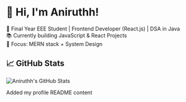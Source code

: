 # 👋 Hi, I'm Aniruthh!

🚀 Final Year EEE Student | Frontend Developer (React.js) | DSA in Java  
📚 Currently building JavaScript & React Projects  
🌱 Focus: MERN stack + System Design  

## 📈 GitHub Stats

![Aniruthh's GitHub Stats](https://github-readme-stats.vercel.app/api?username=Anirutthh&show_icons=true&theme=radical)


<!--
**Anirutthh/Anirutthh** is a ✨ _special_ ✨ repository because its `README.md` (this file) appears on your GitHub profile.

Here are some ideas to get you started:

- 🔭 I’m currently working on ...
- 🌱 I’m currently learning ...
- 👯 I’m looking to collaborate on ...
- 🤔 I’m looking for help with ...
- 💬 Ask me about ...
- 📫 How to reach me: ...
- 😄 Pronouns: ...
- ⚡ Fun fact: ...
-->
Added my profile README content

